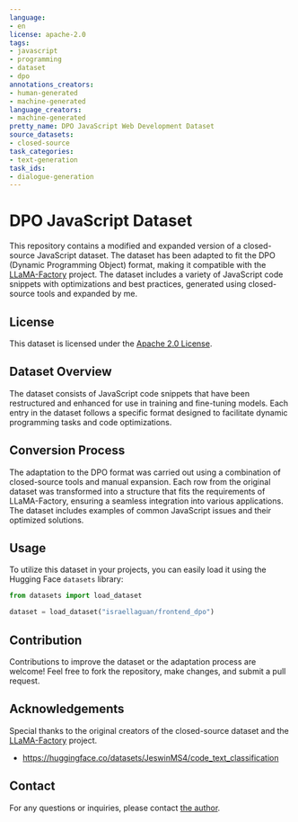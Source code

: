 ```yaml
---
language:
- en
license: apache-2.0
tags:
- javascript
- programming
- dataset
- dpo
annotations_creators:
- human-generated
- machine-generated
language_creators:
- machine-generated
pretty_name: DPO JavaScript Web Development Dataset
source_datasets:
- closed-source
task_categories:
- text-generation
task_ids:
- dialogue-generation
---
```

# DPO JavaScript Dataset

This repository contains a modified and expanded version of a closed-source JavaScript dataset. The dataset has been adapted to fit the DPO (Dynamic Programming Object) format, making it compatible with the [LLaMA-Factory](https://github.com/hiyouga/LLaMA-Factory) project. The dataset includes a variety of JavaScript code snippets with optimizations and best practices, generated using closed-source tools and expanded by me.

## License

This dataset is licensed under the [Apache 2.0 License](https://www.apache.org/licenses/LICENSE-2.0).

## Dataset Overview

The dataset consists of JavaScript code snippets that have been restructured and enhanced for use in training and fine-tuning models. Each entry in the dataset follows a specific format designed to facilitate dynamic programming tasks and code optimizations.

## Conversion Process

The adaptation to the DPO format was carried out using a combination of closed-source tools and manual expansion. Each row from the original dataset was transformed into a structure that fits the requirements of LLaMA-Factory, ensuring a seamless integration into various applications. The dataset includes examples of common JavaScript issues and their optimized solutions.

## Usage

To utilize this dataset in your projects, you can easily load it using the Hugging Face `datasets` library:

```python
from datasets import load_dataset

dataset = load_dataset("israellaguan/frontend_dpo")
```

## Contribution

Contributions to improve the dataset or the adaptation process are welcome! Feel free to fork the repository, make changes, and submit a pull request.

## Acknowledgements

Special thanks to the original creators of the closed-source dataset and the [LLaMA-Factory](https://github.com/hiyouga/LLaMA-Factory) project.

- https://huggingface.co/datasets/JeswinMS4/code_text_classification

## Contact

For any questions or inquiries, please contact [the author](israellaguan@gmail.com).
